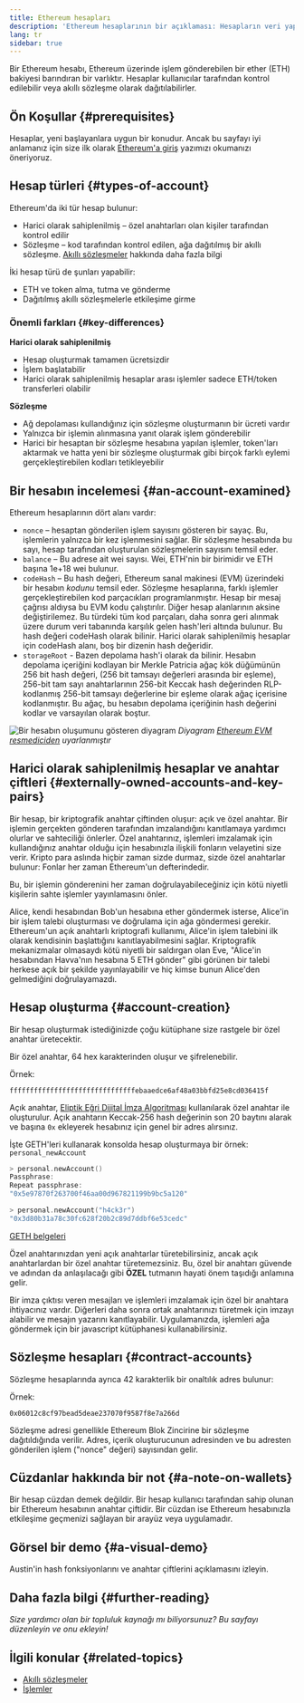 ```yaml
---
title: Ethereum hesapları
description: 'Ethereum hesaplarının bir açıklaması: Hesapların veri yapıları ve anahtar çifti kriptografisi ile ilişkileri.'
lang: tr
sidebar: true
---
```


Bir Ethereum hesabı, Ethereum üzerinde işlem gönderebilen bir ether (ETH) bakiyesi barındıran bir varlıktır. Hesaplar kullanıcılar tarafından kontrol edilebilir veya akıllı sözleşme olarak dağıtılabilirler.

## Ön Koşullar {#prerequisites}

Hesaplar, yeni başlayanlara uygun bir konudur. Ancak bu sayfayı iyi anlamanız için size ilk olarak [Ethereum'a giriş](/developers/docs/intro-to-ethereum/) yazımızı okumanızı öneriyoruz.

## Hesap türleri {#types-of-account}

Ethereum'da iki tür hesap bulunur:

- Harici olarak sahiplenilmiş – özel anahtarları olan kişiler tarafından kontrol edilir
- Sözleşme – kod tarafından kontrol edilen, ağa dağıtılmış bir akıllı sözleşme. [Akıllı sözleşmeler](/developers/docs/smart-contracts/) hakkında daha fazla bilgi

İki hesap türü de şunları yapabilir:

- ETH ve token alma, tutma ve gönderme
- Dağıtılmış akıllı sözleşmelerle etkileşime girme

### Önemli farkları {#key-differences}

**Harici olarak sahiplenilmiş**

- Hesap oluşturmak tamamen ücretsizdir
- İşlem başlatabilir
- Harici olarak sahiplenilmiş hesaplar arası işlemler sadece ETH/token transferleri olabilir

**Sözleşme**

- Ağ depolaması kullandığınız için sözleşme oluşturmanın bir ücreti vardır
- Yalnızca bir işlemin alınmasına yanıt olarak işlem gönderebilir
- Harici bir hesaptan bir sözleşme hesabına yapılan işlemler, token'ları aktarmak ve hatta yeni bir sözleşme oluşturmak gibi birçok farklı eylemi gerçekleştirebilen kodları tetikleyebilir

## Bir hesabın incelemesi {#an-account-examined}

Ethereum hesaplarının dört alanı vardır:

- `nonce` – hesaptan gönderilen işlem sayısını gösteren bir sayaç. Bu, işlemlerin yalnızca bir kez işlenmesini sağlar. Bir sözleşme hesabında bu sayı, hesap tarafından oluşturulan sözleşmelerin sayısını temsil eder.
- `balance` – Bu adrese ait wei sayısı. Wei, ETH'nin bir birimidir ve ETH başına 1e+18 wei bulunur.
- `codeHash` – Bu hash değeri, Ethereum sanal makinesi (EVM) üzerindeki bir hesabın _kodunu_ temsil eder. Sözleşme hesaplarına, farklı işlemler gerçekleştirebilen kod parçacıkları programlanmıştır. Hesap bir mesaj çağrısı aldıysa bu EVM kodu çalıştırılır. Diğer hesap alanlarının aksine değiştirilemez. Bu türdeki tüm kod parçaları, daha sonra geri alınmak üzere durum veri tabanında karşılık gelen hash'leri altında bulunur. Bu hash değeri codeHash olarak bilinir. Harici olarak sahiplenilmiş hesaplar için codeHash alanı, boş bir dizenin hash değeridir.
- `storageRoot` - Bazen depolama hash'i olarak da bilinir. Hesabın depolama içeriğini kodlayan bir Merkle Patricia ağaç kök düğümünün 256 bit hash değeri, (256 bit tamsayı değerleri arasında bir eşleme), 256-bit tam sayı anahtarlarının 256-bit Keccak hash değerinden RLP-kodlanmış 256-bit tamsayı değerlerine bir eşleme olarak ağaç içerisine kodlanmıştır. Bu ağaç, bu hesabın depolama içeriğinin hash değerini kodlar ve varsayılan olarak boştur.

![Bir hesabın oluşumunu gösteren diyagram](./accounts.png) _Diyagram [Ethereum EVM resmediciden](https://takenobu-hs.github.io/downloads/ethereum_evm_illustrated.pdf) uyarlanmıştır_

## Harici olarak sahiplenilmiş hesaplar ve anahtar çiftleri {#externally-owned-accounts-and-key-pairs}

Bir hesap, bir kriptografik anahtar çiftinden oluşur: açık ve özel anahtar. Bir işlemin gerçekten gönderen tarafından imzalandığını kanıtlamaya yardımcı olurlar ve sahteciliği önlerler. Özel anahtarınız, işlemleri imzalamak için kullandığınız anahtar olduğu için hesabınızla ilişkili fonların velayetini size verir. Kripto para aslında hiçbir zaman sizde durmaz, sizde özel anahtarlar bulunur: Fonlar her zaman Ethereum'un defterindedir.

Bu, bir işlemin gönderenini her zaman doğrulayabileceğiniz için kötü niyetli kişilerin sahte işlemler yayınlamasını önler.

Alice, kendi hesabından Bob'un hesabına ether göndermek isterse, Alice'in bir işlem talebi oluşturması ve doğrulama için ağa göndermesi gerekir. Ethereum'un açık anahtarlı kriptografi kullanımı, Alice'in işlem talebini ilk olarak kendisinin başlattığını kanıtlayabilmesini sağlar. Kriptografik mekanizmalar olmasaydı kötü niyetli bir saldırgan olan Eve, "Alice'in hesabından Havva'nın hesabına 5 ETH gönder" gibi görünen bir talebi herkese açık bir şekilde yayınlayabilir ve hiç kimse bunun Alice'den gelmediğini doğrulayamazdı.

## Hesap oluşturma {#account-creation}

Bir hesap oluşturmak istediğinizde çoğu kütüphane size rastgele bir özel anahtar üretecektir.

Bir özel anahtar, 64 hex karakterinden oluşur ve şifrelenebilir.

Örnek:

`fffffffffffffffffffffffffffffffebaaedce6af48a03bbfd25e8cd036415f`

Açık anahtar, [Eliptik Eğri Dijital İmza Algoritması](https://wikipedia.org/wiki/Elliptic_Curve_Digital_Signature_Algorithm) kullanılarak özel anahtar ile oluşturulur. Açık anahtarın Keccak-256 hash değerinin son 20 baytını alarak ve başına `0x` ekleyerek hesabınız için genel bir adres alırsınız.

İşte GETH'leri kullanarak konsolda hesap oluşturmaya bir örnek: `personal_newAccount`

```go
> personal.newAccount()
Passphrase:
Repeat passphrase:
"0x5e97870f263700f46aa00d967821199b9bc5a120"

> personal.newAccount("h4ck3r")
"0x3d80b31a78c30fc628f20b2c89d7ddbf6e53cedc"
```

[GETH belgeleri](https://geth.ethereum.org/docs)

Özel anahtarınızdan yeni açık anahtarlar türetebilirsiniz, ancak açık anahtarlardan bir özel anahtar türetemezsiniz. Bu, özel bir anahtarı güvende ve adından da anlaşılacağı gibi **ÖZEL** tutmanın hayati önem taşıdığı anlamına gelir.

Bir imza çıktısı veren mesajları ve işlemleri imzalamak için özel bir anahtara ihtiyacınız vardır. Diğerleri daha sonra ortak anahtarınızı türetmek için imzayı alabilir ve mesajın yazarını kanıtlayabilir. Uygulamanızda, işlemleri ağa göndermek için bir javascript kütüphanesi kullanabilirsiniz.

## Sözleşme hesapları {#contract-accounts}

Sözleşme hesaplarında ayrıca 42 karakterlik bir onaltılık adres bulunur:

Örnek:

`0x06012c8cf97bead5deae237070f9587f8e7a266d`

Sözleşme adresi genellikle Ethereum Blok Zincirine bir sözleşme dağıtıldığında verilir. Adres, içerik oluşturucunun adresinden ve bu adresten gönderilen işlem ("nonce" değeri) sayısından gelir.

## Cüzdanlar hakkında bir not {#a-note-on-wallets}

Bir hesap cüzdan demek değildir. Bir hesap kullanıcı tarafından sahip olunan bir Ethereum hesabının anahtar çiftidir. Bir cüzdan ise Ethereum hesabınızla etkileşime geçmenizi sağlayan bir arayüz veya uygulamadır.

## Görsel bir demo {#a-visual-demo}

Austin'in hash fonksiyonlarını ve anahtar çiftlerini açıklamasını izleyin.

<YouTube id="QJ010l-pBpE" />

<YouTube id="9LtBDy67Tho" />

## Daha fazla bilgi {#further-reading}

_Size yardımcı olan bir topluluk kaynağı mı biliyorsunuz? Bu sayfayı düzenleyin ve onu ekleyin!_

## İlgili konular {#related-topics}

- [Akıllı sözleşmeler](/developers/docs/smart-contracts/)
- [İşlemler](/developers/docs/transactions/)
